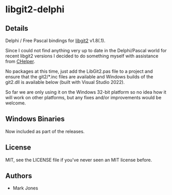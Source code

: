# libgit2-delphi

Details
-------

Delphi / Free Pascal bindings for [libgit2](http://libgit2.github.com/) v1.8(.1).

Since I could not find anything very up to date in the Delphi/Pascal world for recent libgit2 versions I decided to do something myself with assistance from [CHelper](https://wiki.freepascal.org/Chelper).

No packages at this time, just add the LibGit2.pas file to a project and ensure that the git2/\*.inc files are available and Windows builds of the git2.dll is available below (built with Visual Studio 2022).

So far we are only using it on the Windows 32-bit platform so no idea how it will work on other platforms, but any fixes and/or improvements would be welcome.

Windows Binaries
----------------

Now included as part of the releases.

License
-------

MIT, see the LICENSE file if you've never seen an MIT license before.

Authors
-------

- Mark Jones
